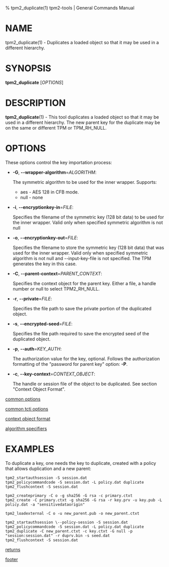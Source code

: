 % tpm2_duplicate(1) tpm2-tools | General Commands Manual

# NAME

tpm2_duplicate(1) -  Duplicates a loaded object so that it may be used in a different hierarchy.

# SYNOPSIS

**tpm2_duplicate** [*OPTIONS*]

# DESCRIPTION

**tpm2_duplicate**(1) - This tool duplicates a loaded object so that it may be used in a different hierarchy. The new parent key for the duplicate may be on the same or different TPM or TPM_RH_NULL.

# OPTIONS

These options control the key importation process:

  * **-G**, **\--wrapper-algorithm**=_ALGORITHM_:

    The symmetric algorithm to be used for the inner wrapper. Supports:
    * aes - AES 128 in CFB mode.
    * null - none

  * **-i**, **\--encryptionkey-in**=_FILE_:

    Specifies the filename of the symmetric key (128 bit data) to be used for the inner wrapper. Valid only when specified symmetric algorithm is not null

  * **-o**, **\--encryptionkey-out**=_FILE_:

    Specifies the filename to store the symmetric key (128 bit data) that was used for the inner wrapper. Valid only when specified symmetric algorithm is not null and \--input-key-file is not specified. The TPM generates the key in this case.

  * **-C**, **\--parent-context**=_PARENT\_CONTEXT_:

    Specifies the context object for the parent key. Either a file, a handle number or null to select TPM2_RH_NULL.

  * **-r**, **\--private**=_FILE_:

    Specifies the file path to save the private portion of the duplicated object.

  * **-s**, **\--encrypted-seed**=_FILE_:

    Specifies the file path required to save the encrypted seed of the duplicated
    object.

  * **-p**, **\--auth**=_KEY\_AUTH_:

    The authorization value for the key, optional.
    Follows the authorization formatting of the
    "password for parent key" option: **-P**.

  * **-c**, **\--key-context**=_CONTEXT\_OBJECT_:

    The handle or session file of the object to be duplicated.
    See section "Context Object Format".

[common options](common/options.md)

[common tcti options](common/tcti.md)

[context object format](common/ctxobj.md)

[algorithm specifiers](common/alg.md)

# EXAMPLES

To duplicate a key, one needs the key to duplicate, created with a policy that allows duplication and a new parent:
```
tpm2_startauthsession -S session.dat
tpm2_policycommandcode -S session.dat -L policy.dat duplicate
tpm2_flushcontext -S session.dat

tpm2_createprimary -C o -g sha256 -G rsa -c primary.ctxt
tpm2_create -C primary.ctxt -g sha256 -G rsa -r key.prv -u key.pub -L policy.dat -a "sensitivedataorigin"

tpm2_loadexternal -C o -u new_parent.pub -o new_parent.ctxt

tpm2_startauthsession \--policy-session -S session.dat
tpm2_policycommandcode -S session.dat -L policy.dat duplicate
tpm2_duplicate -C new_parent.ctxt -c key.ctxt -G null -p "session:session.dat" -r duprv.bin -s seed.dat
tpm2_flushcontext -S session.dat
```

[returns](common/returns.md)

[footer](common/footer.md)
